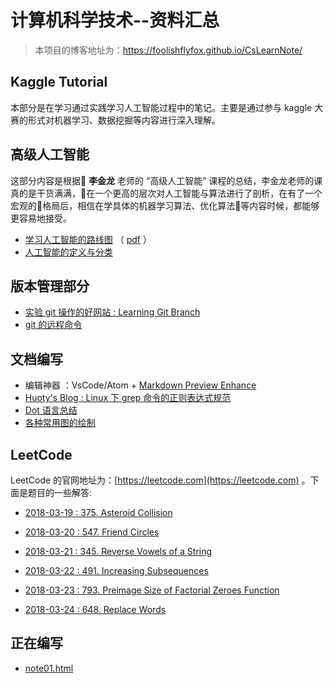 # 计算机科学技术--资料汇总
> 本项目的博客地址为：<https://foolishflyfox.github.io/CsLearnNote/>

## Kaggle Tutorial

本部分是在学习通过实践学习人工智能过程中的笔记。主要是通过参与 kaggle 大赛的形式对机器学习、数据挖掘等内容进行深入理解。

## 高级人工智能

这部分内容是根据 **李金龙** 老师的 “高级人工智能” 课程的总结，李金龙老师的课真的是干货满满，在一个更高的层次对人工智能与算法进行了剖析，在有了一个宏观的格局后，相信在学具体的机器学习算法、优化算法等内容时候，都能够更容易地接受。

- [学习人工智能的路线图](/AdvancedAI/AISummary.html) （ [pdf](/assets/AISummary.pdf) ）
- [人工智能的定义与分类](/AdvancedAI/AIDefine.html)



## 版本管理部分

- [实验 git 操作的好网站 : Learning Git Branch](https://learngitbranching.js.org/?NODEMO)
- [git 的远程命令](/GitTutorial/git远程命令.html)


## 文档编写

- 编辑神器 ：VsCode/Atom + [Markdown Preview Enhance](https://shd101wyy.github.io/markdown-preview-enhanced/#/zh-cn/code-chunk)
- [Huoty's Blog : Linux 下 grep 命令的正则表达式规范](http://kuanghy.github.io/2015/10/26/grep-regex)
- [Dot 语言总结](/Editor/DotLanguage.html)
- [各种常用图的绘制](/Editor/CommonGraph.html)

## LeetCode

LeetCode 的官网地址为：[https://leetcode.com](https://leetcode.com) 。下面是题目的一些解答:

- [2018-03-19 : 375. Asteroid Collision](/LeetCode/375_AsteroidCollision.html)

- [2018-03-20 : 547. Friend Circles](/LeetCode/547_FriendCircles.html)

- [2018-03-21 : 345. Reverse Vowels of a String](/LeetCode/345_ReverseVowels.html)

- [2018-03-22 : 491. Increasing Subsequences](/LeetCode/491_IncreasingSubsequences.html)

- [2018-03-23 : 793. Preimage Size of Factorial Zeroes Function](/LeetCode/793_PreimageSizeofFactorialZeroesFunction.html)

- [2018-03-24 : 648. Replace Words](/LeetCode/648_ReplaceWords.html)

## 正在编写

- [note01.html](/anyfile/note01.html)
